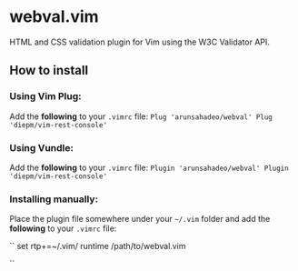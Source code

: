 # webval.vim

HTML and CSS validation plugin for Vim using the W3C Validator API.
## How to install

### Using Vim Plug:

Add the **following** to your `.vimrc` file:
``
Plug 'arunsahadeo/webval'
Plug 'diepm/vim-rest-console'
``

### Using Vundle:

Add the **following** to your `.vimrc` file:
``
Plugin 'arunsahadeo/webval'
Plugin 'diepm/vim-rest-console'
``

### Installing manually:

Place the plugin file somewhere under your `~/.vim` folder and add the **following** to your `.vimrc` file:

``
set rtp+=~/.vim/
runtime /path/to/webval.vim

``
